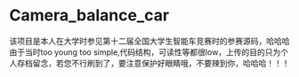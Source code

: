 # Camera_balance_car
该项目是本人在大学时参见第十二届全国大学生智能车竞赛时的参赛源码，哈哈哈由于当时too young too simple,代码结构，可读性等都很low，上传的目的只为个人存档留念，若您不行刷到了，要注意保护好眼睛哦，不要辣到你，哈哈哈！！！

